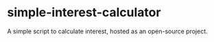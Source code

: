 # simple-interest-calculator
A simple script to calculate interest, hosted as an open-source project.
